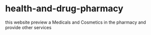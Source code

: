 # health-and-drug-pharmacy
this website preview a Medicals and Cosmetics in the pharmacy and provide other services
